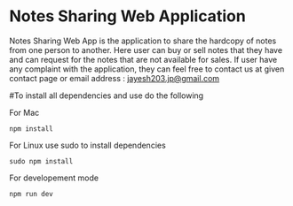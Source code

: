 # Notes Sharing Web Application

Notes Sharing Web App is the application to share the hardcopy of notes from one person to another. Here user can buy or sell notes that they have and can request for the notes that are not available for sales. If user have any complaint with the application, they can feel free to contact us at given contact page or email address : jayesh203.jp@gmail.com 

#To install all dependencies and use do the following

For Mac
```
npm install
```
For Linux use sudo to install dependencies
```
sudo npm install
```

For developement mode
```
npm run dev 
```
